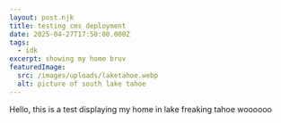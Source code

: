 ```yaml
---
layout: post.njk
title: testing cms deployment
date: 2025-04-27T17:50:00.000Z
tags:
  - idk
excerpt: showing my home bruv
featuredImage:
  src: /images/uploads/laketahoe.webp
  alt: picture of south lake tahoe
---
```

Hello, this is a test displaying my home in lake freaking tahoe woooooo
